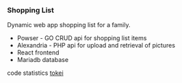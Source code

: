 ### Shopping List

Dynamic web app shopping list for a family.

- Powser - GO CRUD api for shopping list items
- Alexandria - PHP api for upload and retrieval of pictures
- React frontend
- Mariadb database

code statistics [tokei](tokei.txt)